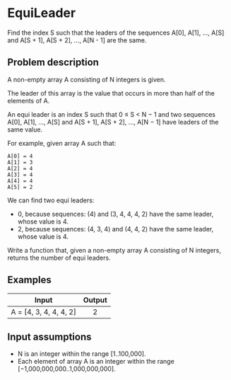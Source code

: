 # EquiLeader

Find the index S such that the leaders of the sequences A[0], A[1], ..., A[S] and A[S + 1], A[S + 2], ..., A[N - 1] are the same.

## Problem description

A non-empty array A consisting of N integers is given.

The leader of this array is the value that occurs in more than half of the elements of A.

An equi leader is an index S such that 0 ≤ S < N − 1 and two sequences A[0], A[1], ..., A[S] and A[S + 1], A[S + 2], ..., A[N − 1] have leaders of the same value.

For example, given array A such that:

    A[0] = 4
    A[1] = 3
    A[2] = 4
    A[3] = 4
    A[4] = 4
    A[5] = 2

We can find two equi leaders:

* 0, because sequences: (4) and (3, 4, 4, 4, 2) have the same leader, whose value is 4.
* 2, because sequences: (4, 3, 4) and (4, 4, 2) have the same leader, whose value is 4.

Write a function that, given a non-empty array A consisting of N integers, returns the number of equi leaders.

## Examples

| Input                     | Output |
|---------------------------|:------:|
| A = [4, 3, 4, 4, 4, 2]    |   2    |

## Input assumptions

* N is an integer within the range [1..100,000].
* Each element of array A is an integer within the range [−1,000,000,000..1,000,000,000].